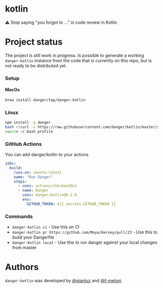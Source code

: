 # kotlin
⚠️ Stop saying "you forgot to …" in code review in Kotlin

# Project status
The project is still work in progress.
Is possible to generate a working `danger-kotlin` instance from the code that is currently on this repo, but is not ready to be distributed yet.

### Setup
#### MacOs
```sh
brew install danger/tap/danger-kotlin
```

### Linux
```sh
npm install -g danger
bash <(curl -s https://raw.githubusercontent.com/danger/kotlin/master/scripts/install.sh)
source ~/.bash_profile
```

### GitHub Actions
You can add danger/kotlin to your actions

```yml
jobs:
  build:
    runs-on: ubuntu-latest
    name: "Run Danger"
    steps:
      - uses: actions/checkout@v1
      - name: Danger
        uses: danger/kotlin@0.2.0
        env:
          GITHUB_TOKEN: ${{ secrets.GITHUB_TOKEN }}
```

### Commands

- `danger-kotlin ci` - Use this on CI
- `danger-kotlin pr https://github.com/Moya/Harvey/pull/23` - Use this to build your Dangerfile
- `danger-kotlin local` - Use this to run danger against your local changes from master

# Authors
`danger-kotlin` was developed by [@gianluz][] and [@f-meloni][]

[@f-meloni]: https://github.com/f-meloni
[@gianluz]: https://github.com/gianluz
